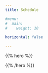 ```yaml
---
title: Schedule

#menu:
#  main:
#    weight: 10

horizontal: false

---
```


{{% hero %}}

<!-- TODO: filter and search -->
{{% /hero %}}
